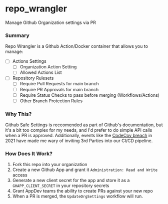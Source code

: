 # repo_wrangler
Manage Github Organization settings via PR

### Summary
Repo Wrangler is a Github Action/Docker container that allows you to manage: 
- [ ] Actions Settings
    - [ ] Organization Action Setting
    - [ ] Allowed Actions List
- [ ] Repository Rulesets
    - [ ] Require Pull Requests for main branch
    - [ ] Require PR Approvals for main branch
    - [ ] Require Status Checks to pass before merging \(Workflows/Actions)
    - [ ] Other Branch Protection Rules

### Why This?
Github Safe Settings is reccomended as part of Github's documentation, but it's a bit too complex for my needs, and I'd prefer to do simple API calls when a PR is approved. Additionally, events like the [CodeCov breach](https://about.codecov.io/security-update/) in 2021 have made me wary of inviting 3rd Parties into our CI/CD pipeline. 

### How Does It Work?
1. Fork this repo into your organization
2. Create a new Github App and grant it `Administration: Read and Write` access
3. Generate a new client secret for the app and store it as a `GHAPP_CLIENT_SECRET` in your repository secrets 
4. Grant AppDev teams the ability to create PRs against your new repo
4. When a PR is merged, the `UpdateOrgSettings` workflow will run.